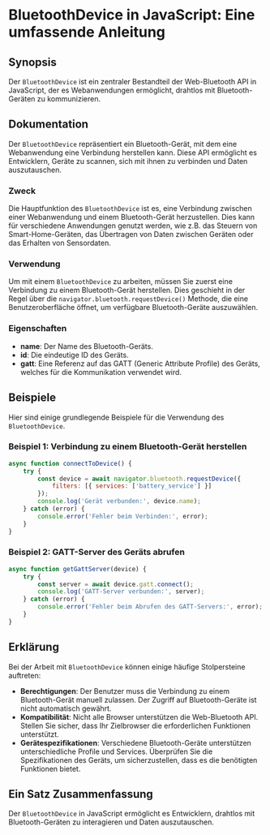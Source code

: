 <!--
Meta Description: # BluetoothDevice in JavaScript: Eine umfassende Anleitung ## Synopsis Der `BluetoothDevice` ist ein zentraler Bestandteil der Web-Bluetooth API in Ja...
Meta Keywords: bluetooth, die, der, bluetoothdevice, des
-->

# BluetoothDevice in JavaScript: Eine umfassende Anleitung

## Synopsis
Der `BluetoothDevice` ist ein zentraler Bestandteil der Web-Bluetooth API in JavaScript, der es Webanwendungen ermöglicht, drahtlos mit Bluetooth-Geräten zu kommunizieren.

## Dokumentation
Der `BluetoothDevice` repräsentiert ein Bluetooth-Gerät, mit dem eine Webanwendung eine Verbindung herstellen kann. Diese API ermöglicht es Entwicklern, Geräte zu scannen, sich mit ihnen zu verbinden und Daten auszutauschen.

### Zweck
Die Hauptfunktion des `BluetoothDevice` ist es, eine Verbindung zwischen einer Webanwendung und einem Bluetooth-Gerät herzustellen. Dies kann für verschiedene Anwendungen genutzt werden, wie z.B. das Steuern von Smart-Home-Geräten, das Übertragen von Daten zwischen Geräten oder das Erhalten von Sensordaten.

### Verwendung
Um mit einem `BluetoothDevice` zu arbeiten, müssen Sie zuerst eine Verbindung zu einem Bluetooth-Gerät herstellen. Dies geschieht in der Regel über die `navigator.bluetooth.requestDevice()` Methode, die eine Benutzeroberfläche öffnet, um verfügbare Bluetooth-Geräte auszuwählen.

### Eigenschaften
- **name**: Der Name des Bluetooth-Geräts.
- **id**: Die eindeutige ID des Geräts.
- **gatt**: Eine Referenz auf das GATT (Generic Attribute Profile) des Geräts, welches für die Kommunikation verwendet wird.

## Beispiele
Hier sind einige grundlegende Beispiele für die Verwendung des `BluetoothDevice`.

### Beispiel 1: Verbindung zu einem Bluetooth-Gerät herstellen
```javascript
async function connectToDevice() {
    try {
        const device = await navigator.bluetooth.requestDevice({
            filters: [{ services: ['battery_service'] }]
        });
        console.log('Gerät verbunden:', device.name);
    } catch (error) {
        console.error('Fehler beim Verbinden:', error);
    }
}
```

### Beispiel 2: GATT-Server des Geräts abrufen
```javascript
async function getGattServer(device) {
    try {
        const server = await device.gatt.connect();
        console.log('GATT-Server verbunden:', server);
    } catch (error) {
        console.error('Fehler beim Abrufen des GATT-Servers:', error);
    }
}
```

## Erklärung
Bei der Arbeit mit `BluetoothDevice` können einige häufige Stolpersteine auftreten:

- **Berechtigungen**: Der Benutzer muss die Verbindung zu einem Bluetooth-Gerät manuell zulassen. Der Zugriff auf Bluetooth-Geräte ist nicht automatisch gewährt.
- **Kompatibilität**: Nicht alle Browser unterstützen die Web-Bluetooth API. Stellen Sie sicher, dass Ihr Zielbrowser die erforderlichen Funktionen unterstützt.
- **Gerätespezifikationen**: Verschiedene Bluetooth-Geräte unterstützen unterschiedliche Profile und Services. Überprüfen Sie die Spezifikationen des Geräts, um sicherzustellen, dass es die benötigten Funktionen bietet.

## Ein Satz Zusammenfassung
Der `BluetoothDevice` in JavaScript ermöglicht es Entwicklern, drahtlos mit Bluetooth-Geräten zu interagieren und Daten auszutauschen.